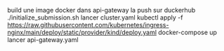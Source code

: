 build une image docker dans api-gateway
la push sur duckerhub
./initialize_submission.sh
lancer cluster.yaml
kubectl apply -f https://raw.githubusercontent.com/kubernetes/ingress-nginx/main/deploy/static/provider/kind/deploy.yaml
docker-compose up
lancer api-gateway.yaml
